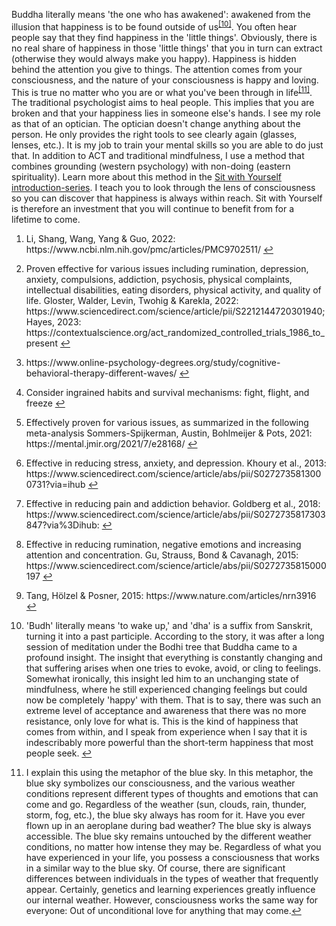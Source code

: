 Buddha literally means 'the one who has awakened': awakened from the illusion that happiness is to be found outside of us<sup class="footnote-ref"><a href="#bassie10" id="adriaan10">[10]</a></sup>. You often hear people say that they find happiness in the 'little things'. Obviously, there is no real share of happiness in those 'little things' that you in turn can extract (otherwise they would always make you happy). Happiness is hidden behind the attention you give to things. The attention comes from your consciousness, and the nature of your consciousness is happy and loving. This is true no matter who you are or what you've been through in life<sup class="footnote-ref"><a href="#bassie11" id="adriaan11">[11]</a></sup>. The traditional psychologist aims to heal people. This implies that you are broken and that your happiness lies in someone else's hands. I see my role as that of an optician. The optician doesn't change anything about the person. He only provides the right tools to see clearly again (glasses, lenses, etc.).  It is my job to train your mental skills so you are able to do just that. In addition to ACT and traditional mindfulness, I use a method that combines grounding (western psychology) with non-doing (eastern spirituality). Learn more about this method in the [Sit with Yourself introduction-series](https://dklerksbv.github.io/blog.html?lang=nl). I teach you to look through the lens of consciousness so you can discover that happiness is always within reach. Sit with Yourself is therefore an investment that you will continue to benefit from for a lifetime to come.


<section class="footnotes">
  <ol class="footnotes-list">
    <li id="bassie" class="footnote-item">
      <p class="footnote-item">
        Li, Shang, Wang, Yang & Guo, 2022: https://www.ncbi.nlm.nih.gov/pmc/articles/PMC9702511/
        <a href="#adriaan" class="footnote-backref">↩</a>
      </p>
    </li>
    <li id="bassie2" class="footnote-item">
      <p class="footnote-item">
        Proven effective for various issues including rumination, depression, anxiety, compulsions, addiction, psychosis, physical complaints, intellectual disabilities, eating disorders, physical activity, and quality of life. Gloster, Walder, Levin, Twohig & Karekla, 2022: https://www.sciencedirect.com/science/article/pii/S2212144720301940; Hayes, 2023: https://contextualscience.org/act_randomized_controlled_trials_1986_to_present
        <a href="#adriaan2" class="footnote-backref">↩</a>
      </p>
    </li>
    <li id="bassie3" class="footnote-item">
      <p class="footnote-item">
        https://www.online-psychology-degrees.org/study/cognitive-behavioral-therapy-different-waves/
        <a href="#adriaan3" class="footnote-backref">↩</a>
      </p>
    </li>
    <li id="bassie4" class="footnote-item">
      <p class="footnote-item">
        Consider ingrained habits and survival mechanisms: fight, flight, and freeze 
        <a href="#adriaan4" class="footnote-backref">↩</a>
      </p>
    </li>
    <li id="bassie5" class="footnote-item">
      <p class="footnote-item">
        Effectively proven for various issues, as summarized in the following meta-analysis  Sommers-Spijkerman, Austin, Bohlmeijer & Pots, 2021: https://mental.jmir.org/2021/7/e28168/
        <a href="#adriaan5" class="footnote-backref">↩</a>
      </p>
    </li>
    <li id="bassie6" class="footnote-item">
      <p class="footnote-item">
        Effective in reducing stress, anxiety, and depression. Khoury et al., 2013: https://www.sciencedirect.com/science/article/abs/pii/S0272735813000731?via=ihub
        <a href="#adriaan6" class="footnote-backref">↩</a>
      </p>
    </li>
    <li id="bassie7" class="footnote-item">
      <p class="footnote-item">
        Effective in reducing pain and addiction behavior. Goldberg et al., 2018: https://www.sciencedirect.com/science/article/abs/pii/S0272735817303847?via%3Dihub:
        <a href="#adriaan7" class="footnote-backref">↩</a>
      </p>
    </li>
    <li id="bassie8" class="footnote-item">
      <p class="footnote-item">
        Effective in reducing rumination, negative emotions and increasing attention and concentration. Gu, Strauss, Bond & Cavanagh, 2015: https://www.sciencedirect.com/science/article/abs/pii/S0272735815000197
        <a href="#adriaan8" class="footnote-backref">↩</a>
      </p>
    </li>
    <li id="bassie9" class="footnote-item">
      <p class="footnote-item">
        Tang, Hölzel & Posner, 2015: https://www.nature.com/articles/nrn3916
        <a href="#adriaan9" class="footnote-backref">↩</a>
      </p>
    </li>
<li id="bassie10" class="footnote-item">
      <p class="footnote-item">
       'Budh' literally means 'to wake up,' and 'dha' is a suffix from Sanskrit, turning it into a past participle. According to the story, it was after a long session of meditation under the Bodhi tree that Buddha came to a profound insight. The insight that everything is constantly changing and that suffering arises when one tries to evoke, avoid, or cling to feelings. Somewhat ironically, this insight led him to an unchanging state of mindfulness, where he still experienced changing feelings but could now be completely 'happy' with them. That is to say, there was such an extreme level of acceptance and awareness that there was no more resistance, only love for what is. This is the kind of happiness that comes from within, and I speak from experience when I say that it is indescribably more powerful than the short-term happiness that most people seek. 
        <a href="#adriaan10" class="footnote-backref">↩</a>
      </p>
    </li>
<li id="bassie11" class="footnote-item">
      <p class="footnote-item">
       I explain this using the metaphor of the blue sky. In this metaphor, the blue sky symbolizes our consciousness, and the various weather conditions represent different types of thoughts and emotions that can come and go. Regardless of the weather (sun, clouds, rain, thunder, storm, fog, etc.), the blue sky always has room for it. Have you ever flown up in an aeroplane during bad weather? The blue sky is always accessible. The blue sky remains untouched by the different weather conditions, no matter how intense they may be. Regardless of what you have experienced in your life, you possess a consciousness that works in a similar way to the blue sky. Of course, there are significant differences between individuals in the types of weather that frequently appear. Certainly, genetics and learning experiences greatly influence our internal weather. However, consciousness works the same way for everyone: Out of unconditional love for anything that may come.<a href="#adriaan11" class="footnote-backref">↩</a>
      </p>
    </li>
  </ol>
</section>
